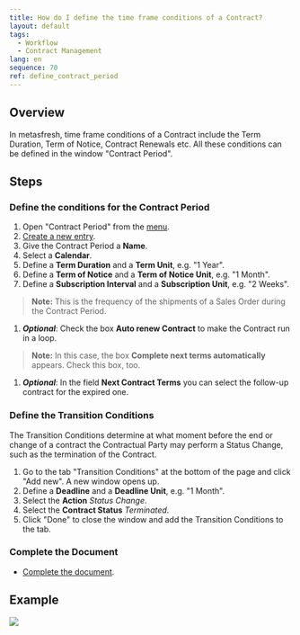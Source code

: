 ```yaml
---
title: How do I define the time frame conditions of a Contract?
layout: default
tags:
  - Workflow
  - Contract Management
lang: en
sequence: 70
ref: define_contract_period
---
```


## Overview
In metasfresh, time frame conditions of a Contract include the Term Duration, Term of Notice, Contract Renewals etc. All these conditions can be defined in the window "Contract Period".

## Steps

### Define the conditions for the Contract Period
1. Open "Contract Period" from the [menu](Menu).
1. [Create a new entry](New_Record_Window).
1. Give the Contract Period a **Name**.
1. Select a **Calendar**.
1. Define a **Term Duration** and a **Term Unit**, e.g. "1 Year".
1. Define a **Term of Notice** and a **Term of Notice Unit**, e.g. "1 Month".
1. Define a **Subscription Interval** and a **Subscription Unit**, e.g. "2 Weeks".
 >**Note:** This is the frequency of the shipments of a Sales Order during the Contract Period.

1. ***Optional***: Check the box **Auto renew Contract** to make the Contract run in a loop.
 >**Note:** In this case, the box **Complete next terms automatically** appears. Check this box, too.

1. ***Optional***: In the field **Next Contract Terms** you can select the follow-up contract for the expired one.

### Define the Transition Conditions
The Transition Conditions determine at what moment before the end or change of a contract the Contractual Party may perform a Status Change, such as the termination of the Contract.

1. Go to the tab "Transition Conditions" at the bottom of the page and click "Add new". A new window opens up.
1. Define a **Deadline** and a **Deadline Unit**, e.g. "1 Month".
1. Select the **Action** *Status Change*.
1. Select the **Contract Status** *Terminated*.
1. Click "Done" to close the window and add the Transition Conditions to the tab.

### Complete the Document
- [Complete the document](DocumentProcessingComplete).

## Example
![](assets/Define_contract_period.gif)

